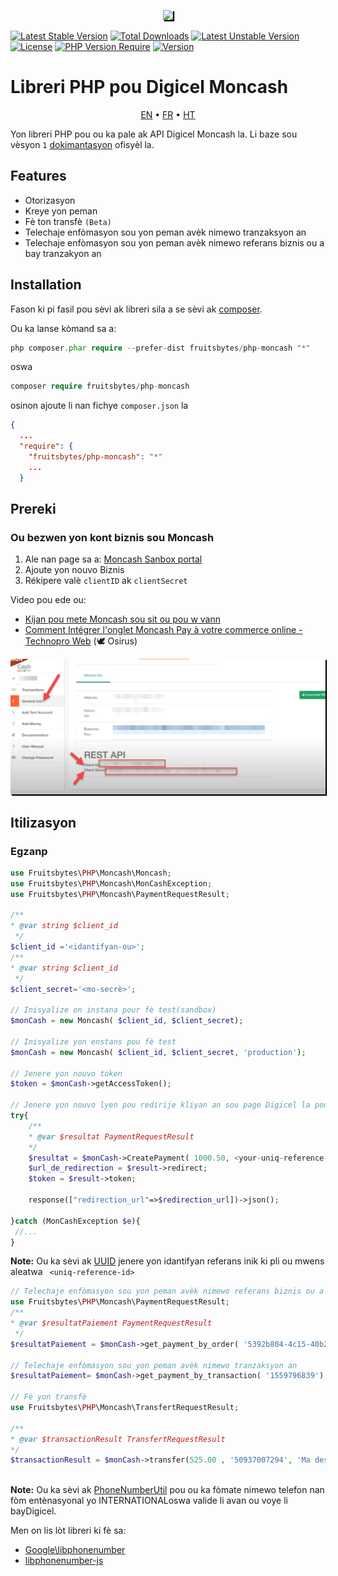 <p align="center">
<a href="https://www.digicelgroup.com/ht/en/moncash/business.html" target="_blank">
<img style="box-shadow: 2px 2px 1px #000000" src="https://www.digicelgroup.com/etc/designs/haiti-en-moncash/_jcr_content/global/headerLogo.asset.spool/MonCash_Logo-180-90-white.png" width="200"></a></p>

[![Latest Stable Version](http://poser.pugx.org/fruitsbytes/php-moncash/v)](https://packagist.org/packages/fruitsbytes/php-moncash) [![Total Downloads](http://poser.pugx.org/fruitsbytes/php-moncash/downloads)](https://packagist.org/packages/fruitsbytes/php-moncash) [![Latest Unstable Version](http://poser.pugx.org/fruitsbytes/php-moncash/v/unstable)](https://packagist.org/packages/fruitsbytes/php-moncash) [![License](http://poser.pugx.org/fruitsbytes/php-moncash/license)](https://packagist.org/packages/fruitsbytes/php-moncash) [![PHP Version Require](http://poser.pugx.org/fruitsbytes/php-moncash/require/php)](https://packagist.org/packages/fruitsbytes/php-moncash)
[![Version](http://poser.pugx.org/fruitsbytes/php-moncash/version)](https://packagist.org/packages/fruitsbytes/php-moncash)


Libreri PHP pou Digicel Moncash
=============
<p align="center">
    <a href="/README.md">EN</a> • <a href="/README.fr.md">FR</a> • <a href="/README.ht.md">HT</a>
</p>

Yon libreri PHP pou ou ka pale ak API Digicel Moncash la. Li baze sou vèsyon `1`
[dokimantasyon](https://sandbox.moncashbutton.digicelgroup.com/Moncash-business/resources/doc/RestAPI_MonCash_doc.pdf)
ofisyèl la.


Features
------------

- Otorizasyon
- Kreye yon peman
- Fè ton transfè `(Beta)`
- Telechaje enfòmasyon sou yon peman avèk nimewo tranzaksyon an
- Telechaje enfòmasyon sou yon peman avèk nimewo referans biznis ou a bay tranzakyon an

Installation
------------

Fason ki pi fasil pou sèvi ak libreri sila a se sèvi ak [composer](http://getcomposer.org/download/).

Ou ka lanse kòmand sa a:

```php
php composer.phar require --prefer-dist fruitsbytes/php-moncash "*"
```

oswa

```php
composer require fruitsbytes/php-moncash
```

osinon ajoute li nan fichye  `composer.json` la

```json
{
  ...
  "require": {
    "fruitsbytes/php-moncash": "*"
    ...
  }


```

Prereki
-----

<h3>Ou bezwen yon kont biznis sou Moncash</h3>

1) Ale nan page sa a: [Moncash Sanbox portal](https://sandbox.moncashbutton.digicelgroup.com/Moncash-business/New)
2) Ajoute yon nouvo Biznis
3) Rékipere valè   `clientID` ak `clientSecret`

Video pou ede ou:

- [Kijan pou mete Moncash sou sit ou pou w vann](https://youtu.be/lE3ejFT11_w)
- [Comment Intégrer l'onglet Moncash Pay à votre commerce online - Technopro Web](https://youtu.be/NiWYrO_E5ik) (🕊 Osirus)

<p align="center">
<a href="https://www.digicelgroup.com/ht/en/moncash/business.html" target="_blank">
<img style="box-shadow: 2px 2px 1px #000000" 
src="/demo_1.png" width="700"></a></p>




Itilizasyon
--------
<h3>Egzanp</h3>

```php
use Fruitsbytes\PHP\Moncash\Moncash;
use Fruitsbytes\PHP\Moncash\MonCashException;
use Fruitsbytes\PHP\Moncash\PaymentRequestResult;

/**
* @var string $client_id
 */
$client_id ='<idantifyan-ou>';
/**
* @var string $client_id
 */
$client_secret='<mo-secrè>';

// Inisyalize on instana pour fè test(sandbox)
$monCash = new Moncash( $client_id, $client_secret);

// Inisyalize yon enstans pou fè test
$monCash = new Moncash( $client_id, $client_secret, 'production');

// Jenere yon nouvo token
$token = $monCash->getAccessToken();

// Jenere yon nouvo lyen pou redirije kliyan an sou page Digicel la pou li ka kontinye operasyon an
try{
    /**
    * @var $resultat PaymentRequestResult
    */
    $resultat = $monCash->CreatePayment( 1000.50, <your-uniq-reference-id>);
    $url_de_redirection = $result->redirect;
    $token = $result->token;
    
    response(["redirection_url"=>$redirection_url])->json();
    
}catch (MonCashException $e){
 //...
}
```

<b>Note:</b> Ou ka sèvi ak  [UUID](https://github.com/ramsey/uuid) jenere yon idantifyan referans inik ki pli ou mwens
aleatwa ` <uniq-reference-id>`

```php
// Telechaje enfòmasyon sou yon peman avèk nimewo referans biznis ou a bay tranzakyon an
use Fruitsbytes\PHP\Moncash\PaymentRequestResult;
/**
* @var $resultatPaiement PaymentRequestResult
 */
$resultatPaiement = $monCash->get_payment_by_order( '5392b804-4c15-40b2-9049-f7a471df15fd');

// Telechaje enfòmasyon sou yon peman avèk nimewo tranzaksyon an
$resultatPaiement= $monCash->get_payment_by_transaction( '1559796839');

// Fè yon transfè
use Fruitsbytes\PHP\Moncash\TransfertRequestResult;

/**
* @var $transactionResult TransfertRequestResult
*/
$transactionResult = $monCash->transfer(525.00 , '50937007294', 'Ma description');
 
```

<b>Note:</b>
Ou ka sèvi ak  [PhoneNumberUtil](https://github.com/giggsey/libphonenumber-for-php/blob/master/docs/PhoneNumberUtil.md)
pou ou ka fòmate nimewo telefon nan fòm entènasyonal yo INTERNATIONALoswa valide li avan ou voye li bayDigicel.

Men on lis lòt libreri ki fè sa:

- [Google\libphonenumber](https://github.com/google/libphonenumber)
- [libphonenumber-js](https://gitlab.com/catamphetamine/libphonenumber-js#readme)

